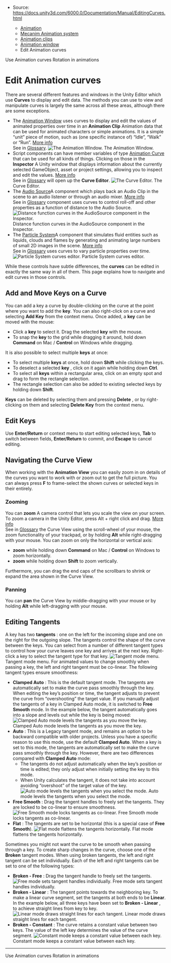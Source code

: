 * Source: https://docs.unity3d.com/6000.0/Documentation/Manual/EditingCurves.html

  * [Animation](https://docs.unity3d.com/6000.0/Documentation/Manual/AnimationSection.html)
  * [Mecanim Animation system](https://docs.unity3d.com/6000.0/Documentation/Manual/AnimationOverview.html)
  * [Animation clips](https://docs.unity3d.com/6000.0/Documentation/Manual/AnimationClips.html)
  * [Animation window](https://docs.unity3d.com/6000.0/Documentation/Manual/AnimationEditorGuide.html)
  * Edit Animation curves


[](https://docs.unity3d.com/6000.0/Documentation/Manual/animeditor-AnimationCurves.html)
Use Animation curves
[](https://docs.unity3d.com/6000.0/Documentation/Manual/AnimationRotate.html)
Rotation in animations
# Edit Animation curves
There are several different features and windows in the Unity Editor which use **Curves** to display and edit data. The methods you can use to view and manipulate curves is largely the same across all these areas, although there are some exceptions.
  * The [Animation Window](https://docs.unity3d.com/6000.0/Documentation/Manual/AnimationEditorGuide.html) uses curves to display and edit the values of animated properties over time in an **Animation Clip** Animation data that can be used for animated characters or simple animations. It is a simple “unit” piece of motion, such as (one specific instance of) “Idle”, “Walk” or “Run”. [More info](https://docs.unity3d.com/6000.0/Documentation/Manual/class-AnimationClip.html)  
See in [Glossary](https://docs.unity3d.com/6000.0/Documentation/Manual/Glossary.html#AnimationClip).
![The Animation Window.](https://docs.unity3d.com/6000.0/Documentation/uploads/Main/AnimationEditorCurve.png) The Animation Window.
  * Script components can have member variables of type [Animation Curve](https://docs.unity3d.com/6000.0/Documentation/Manual/EditingValueProperties) that can be used for all kinds of things. Clicking on those in the **Inspector** A Unity window that displays information about the currently selected GameObject, asset or project settings, allowing you to inspect and edit the values. [More info](https://docs.unity3d.com/6000.0/Documentation/Manual/UsingTheInspector.html)  
See in [Glossary](https://docs.unity3d.com/6000.0/Documentation/Manual/Glossary.html#Inspector) will open up the **Curve Editor**.
![The Curve Editor.](https://docs.unity3d.com/6000.0/Documentation/uploads/Main/CurveEditorPopup.png) The Curve Editor.
  * The [Audio Source](https://docs.unity3d.com/6000.0/Documentation/Manual/class-AudioSource.html)A component which plays back an Audio Clip in the scene to an audio listener or through an audio mixer. [More info](https://docs.unity3d.com/6000.0/Documentation/Manual/class-AudioSource.html)  
See in [Glossary](https://docs.unity3d.com/6000.0/Documentation/Manual/Glossary.html#AudioSource) component uses curves to control roll-off and other properties as a function of distance to the Audio Source.
![Distance function curves in the AudioSource component in the Inspector.](https://docs.unity3d.com/6000.0/Documentation/uploads/Main/AudioSourceCurve.png) Distance function curves in the AudioSource component in the Inspector.
  * The [Particle System](https://docs.unity3d.com/6000.0/Documentation/Manual/PartSysUsage.html)A component that simulates fluid entities such as liquids, clouds and flames by generating and animating large numbers of small 2D images in the scene. [More info](https://docs.unity3d.com/6000.0/Documentation/Manual/class-ParticleSystem.html)  
See in [Glossary](https://docs.unity3d.com/6000.0/Documentation/Manual/Glossary.html#particlesystem) uses curves to vary particle properties over time.
![Particle System curves editor.](https://docs.unity3d.com/6000.0/Documentation/uploads/Main/ParticleSystemCurve.png) Particle System curves editor.


While these controls have subtle differences, the **curves** can be edited in exactly the same way in all of them. This page explains how to navigate and edit curves in those controls.
## Add and Move Keys on a Curve
You can add a key a curve by double-clicking on the curve at the point where you want to add the **key**. You can also right-click on a curve and selecting **Add Key** from the context menu. Once added, a **key** can be moved with the mouse:
  * Click a **key** to select it. Drag the selected **key** with the mouse.
  * To snap the **key** to the grid while dragging it around, hold down **Command** on Mac / **Control** on Windows while dragging.


It is also possible to select multiple **keys** at once:
  * To select multiple **keys** at once, hold down **Shift** while clicking the keys.
  * To deselect a selected **key** , click on it again while holding down **Ctrl**.
  * To select all **keys** within a rectangular area, click on an empty spot and drag to form the rectangle selection.
  * The rectangle selection can also be added to existing selected keys by holding down **Shift**.


**Keys** can be deleted by selecting them and pressing **Delete** , or by right-clicking on them and selecting **Delete Key** from the context menu.
## Edit Keys
Use **Enter/Return** or context menu to start editing selected keys, **Tab** to switch between fields, **Enter/Return** to commit, and **Escape** to cancel editing.
## Navigating the Curve View
When working with the **Animation View** you can easily zoom in on details of the curves you want to work with or zoom out to get the full picture. You can always press **F** to frame-select the shown curves or selected keys in their entirely.
### Zooming
You can **zoom** A camera control that lets you scale the view on your screen. To zoom a camera in the Unity Editor, press Alt + right click and drag. [More info](https://docs.unity3d.com/6000.0/Documentation/Manual/SceneViewNavigation.html)  
See in [Glossary](https://docs.unity3d.com/6000.0/Documentation/Manual/Glossary.html#zoom) the Curve View using the scroll-wheel of your mouse, the zoom functionality of your trackpad, or by holding **Alt** while right-dragging with your mouse. You can zoom on only the horizontal or vertical axis:
  * **zoom** while holding down **Command** on Mac / **Control** on Windows to zoom horizontally.
  * **zoom** while holding down **Shift** to zoom vertically.


Furthermore, you can drag the end caps of the scrollbars to shrink or expand the area shown in the Curve View.
### Panning
You can **pan** the Curve View by middle-dragging with your mouse or by holding **Alt** while left-dragging with your mouse.
## Editing Tangents
A key has two **tangents** : one on the left for the incoming slope and one on the right for the outgoing slope. The tangents control the shape of the curve between the keys. You can select from a number of different tangent types to control how your curve leaves one key and arrives at the next key. Right-click a key to select the tangent type for that key.
![Tangent mode menu.](https://docs.unity3d.com/6000.0/Documentation/uploads/Main/AnimationCurveTangentMenu.png) Tangent mode menu.
For animated values to change smoothly when passing a key, the left and right tangent must be co-linear. The following tangent types ensure smoothness:
  * **Clamped Auto** : This is the default tangent mode. The tangents are automatically set to make the curve pass smoothly through the key. When editing the key’s position or time, the tangent adjusts to prevent the curve from “overshooting” the target value. If you manually adjust the tangents of a key in Clamped Auto mode, it is switched to **Free Smooth** mode. In the example below, the tangent automatically goes into a slope and levels out while the key is being moved:
![Clamped Auto mode levels the tangents as you move the key.](https://docs.unity3d.com/6000.0/Documentation/uploads/Main/AnimationClampedAutoTangents.gif) Clamped Auto mode levels the tangents as you move the key.
  * **Auto** : This is a Legacy tangent mode, and remains an option to be backward compatible with older projects. Unless you have a specific reason to use this mode, use the default **Clamped Auto**. When a key is set to this mode, the tangents are automatically set to make the curve pass smoothly through the key. However, there are two differences compared with **Clamped Auto** mode: 
    * The tangents do not adjust automatically when the key’s position or time is edited; they only adjust when initially setting the key to this mode.
    * When Unity calculates the tangent, it does not take into account avoiding “overshoot” of the target value of the key.
![Auto mode levels the tangents when you select the mode.](https://docs.unity3d.com/6000.0/Documentation/uploads/Main/AnimationAuto.png) Auto mode levels the tangents when you select the mode.
  * **Free Smooth** : Drag the tangent handles to freely set the tangents. They are locked to be co-linear to ensure smoothness.
![Free Smooth mode locks tangents as co-linear.](https://docs.unity3d.com/6000.0/Documentation/uploads/Main/AnimationFreeSmooth.png) Free Smooth mode locks tangents as co-linear.
  * **Flat** : The tangents are set to be horizontal (this is a special case of **Free Smooth**).
![Flat mode flattens the tangents horizontally.](https://docs.unity3d.com/6000.0/Documentation/uploads/Main/AnimationFlat.png) Flat mode flattens the tangents horizontally.


Sometimes you might not want the curve to be smooth when passing through a key. To create sharp changes in the curve, choose one of the **Broken** tangent modes. When using broken tangents, the left and right tangent can be set individually. Each of the left and right tangents can be set to one of the following types:
  * **Broken - Free** : Drag the tangent handle to freely set the tangents.
![Free mode sets tangent handles individually. ](https://docs.unity3d.com/6000.0/Documentation/uploads/Main/AnimationBrokenFree.png) Free mode sets tangent handles individually. 
  * **Broken - Linear** : The tangent points towards the neighboring key. To make a linear curve segment, set the tangents at both ends to be **Linear**. In the example below, all three keys have been set to **Broken - Linear** , to achieve straight lines from key to key.
![Linear mode draws straight lines for each tangent.](https://docs.unity3d.com/6000.0/Documentation/uploads/Main/AnimationBrokenLinear.png) Linear mode draws straight lines for each tangent.
  * **Broken - Constant** : The curve retains a constant value between two keys. The value of the left key determines the value of the curve segment.
![Constant mode keeps a constant value between each key.](https://docs.unity3d.com/6000.0/Documentation/uploads/Main/AnimationBrokenConstant.png) Constant mode keeps a constant value between each key.


* * *
[](https://docs.unity3d.com/6000.0/Documentation/Manual/animeditor-AnimationCurves.html)
Use Animation curves
[](https://docs.unity3d.com/6000.0/Documentation/Manual/AnimationRotate.html)
Rotation in animations
